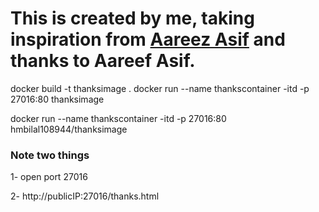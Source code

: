 # This is created by me, taking inspiration from [Aareez Asif](https://youtu.be/tJxmN_nN__Y?si=EDfXoumrRuZtEWBL) and thanks to Aareef Asif.

docker build -t thanksimage .
docker run --name thankscontainer -itd -p 27016:80 thanksimage


docker run --name thankscontainer -itd -p 27016:80 hmbilal108944/thanksimage


### Note two things
1- open port 27016

2- http://publicIP:27016/thanks.html
